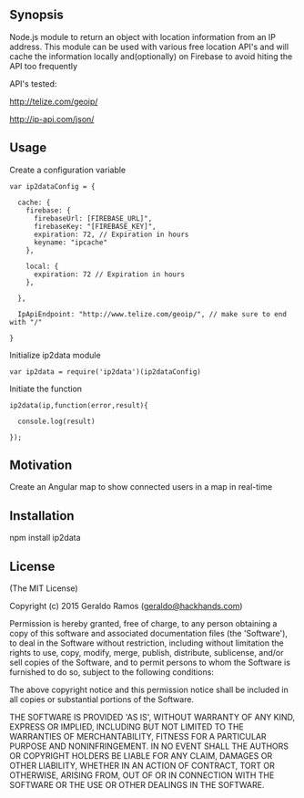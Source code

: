 ## Synopsis

Node.js module to return an object with location information from an IP address.
This module can be used with various free location API's and will cache the information locally and(optionally) on Firebase to avoid hiting the API too frequently

API's tested:

http://telize.com/geoip/

http://ip-api.com/json/


## Usage

Create a configuration variable

```
var ip2dataConfig = {

  cache: {
    firebase: {
      firebaseUrl: [FIREBASE_URL]",
      firebaseKey: "[FIREBASE_KEY]",
      expiration: 72, // Expiration in hours
      keyname: "ipcache"  
    }, 

    local: {
      expiration: 72 // Expiration in hours
    }, 
        
  },

  IpApiEndpoint: "http://www.telize.com/geoip/", // make sure to end with "/"

}
```

Initialize ip2data module

```
var ip2data = require('ip2data')(ip2dataConfig)

```

Initiate the function

```
ip2data(ip,function(error,result){

  console.log(result)

});

```

## Motivation

Create an Angular map to show connected users in a map in real-time

## Installation

npm install ip2data

## License

(The MIT License)

Copyright (c) 2015 Geraldo Ramos (geraldo@hackhands.com)

Permission is hereby granted, free of charge, to any person obtaining a copy of this software and associated documentation files (the 'Software'), to deal in the Software without restriction, including without limitation the rights to use, copy, modify, merge, publish, distribute, sublicense, and/or sell copies of the Software, and to permit persons to whom the Software is furnished to do so, subject to the following conditions:

The above copyright notice and this permission notice shall be included in all copies or substantial portions of the Software.

THE SOFTWARE IS PROVIDED 'AS IS', WITHOUT WARRANTY OF ANY KIND, EXPRESS OR IMPLIED, INCLUDING BUT NOT LIMITED TO THE WARRANTIES OF MERCHANTABILITY, FITNESS FOR A PARTICULAR PURPOSE AND NONINFRINGEMENT. IN NO EVENT SHALL THE AUTHORS OR COPYRIGHT HOLDERS BE LIABLE FOR ANY CLAIM, DAMAGES OR OTHER LIABILITY, WHETHER IN AN ACTION OF CONTRACT, TORT OR OTHERWISE, ARISING FROM, OUT OF OR IN CONNECTION WITH THE SOFTWARE OR THE USE OR OTHER DEALINGS IN THE SOFTWARE.
